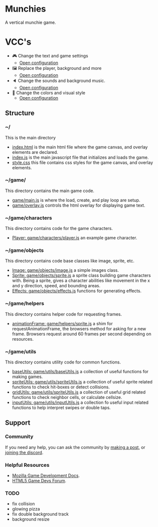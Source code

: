 # Munchies

A vertical munchie game.

# VCC's

- 🎮 Change the text and game settings
    * [Open configuration](#~/.koji/customization/settings.json!visual)
- 🖼️ Replace the player, background and more
    * [Open configuration](#~/.koji/customization/images.json!visual)
- 🔈 Change the sounds and background music.
    * [Open configuration](#~/.koji/customization/sounds.json!visual)
- 💅 Change the colors and visual style
    * [Open configuration](#~/.koji/customization/colors.json!visual)

## Structure
### ~/
This is the main directory
- [index.html](#~/index.html) is the main html file where the game canvas, and overlay elements are declared.
- [index.js](#~/index.js) is the main javascript file that initializes and loads the game.
- [style.css](#~/style.css) this file contains css styles for the game canvas, and overlay elements.

### ~/game/
This directory contains the main game code.
- [game/main.js](#~/game/main.js) is where the load, create, and play loop are setup.
- [game/overlay.js](#~/game/overlay.js) controls the html overlay for displaying game text.

### ~/game/characters
This directory contains code for the game characters.
- [Player: game/characters/player.js](#~/game/characters/player.js) an example game character.

### ~/game/objects
This directory contains code base classes like image, sprite, etc.
- [Image: game/objects/image.js](#~/game/objects/image.js) a simple images class.
- [Sprite: game/objects/sprite.js](#~/game/objects/sprite.js) a sprite class building game characters with. Being a sprite, gives a character abilities like movement in the x and y direction, speed, and bounding areas.
- [Effects: game/objects/effects.js](#~/game/objects/effects.js) functions for generating effects.

### ~/game/helpers
This directory contains helper code for requesting frames.
- [animationFrame: game/helpers/sprite.js](#~/game/helpers/animationFrame.js) a shim for requestAnimationFrame, the browsers method for asking for a new frame. Browsers request around 60 frames per second depending on resources.

### ~/game/utils
This directory contains utility code for common functions.
- [baseUtils: game/utils/baseUtils.js](#~/game/utils/baseUtils.js) a collection of useful functions for making games.
- [spriteUtils: game/utils/spriteUtils.js](#~/game/utils/spriteUtils.js) a collection of useful sprite related functions to check hit-boxes or detect collisions.
- [gridUtils: game/utils/spriteUtils.js](#~/game/utils/gridUtils.js) a collection of useful grid related functions to check neighbor cells, or calculate cellsize.
- [inputUtils: game/utils/inputUtils.js](#~/game/utils/inputUtils.js) a collection fo useful input related functions to help interpret swipes or double taps.

## Support
### Community
If you need any help, you can ask the community by [making a post](https://gokoji.com/posts), or [joining the discord](https://discordapp.com/invite/eQuMJF6).

### Helpful Resources
- [Mozilla Game Development Docs](https://developer.mozilla.org/en-US/docs/Games).
- [HTML5 Game Devs Forum](http://www.html5gamedevs.com/).

### TODO
- fix collision
- glowing pizza
- fix double background track
- background resize
